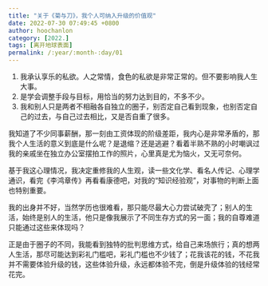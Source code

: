 ```yaml
---
title: "关于《菊与刀》，我个人可纳入升级的价值观"
date: 2022-07-30 07:49:45 +0800
author: hoochanlon
category: [2022.]
tags: [离开地球表面]
permalink: /:year/:month-:day/01
---
```


1. 我承认享乐的私欲。人之常情，食色的私欲是非常正常的。但不要影响我人生大事。
2. 是学会调整手段与目标，用恰当的努力达到目的，不多不少。
3. 我和别人只是两者不相融各自独立的圈子，别否定自己看到现象，也别否定自己的过去，与自己过去相比，又是否自重了很多。

<!-- more -->

我知道了不少同事薪酬，那一刻由工资体现的阶级差距，我内心是非常矛盾的，那我个人生活的意义到底是什么呢？是退缩？还是逃避？看着半熟不熟的小时嘲讽过我的亲戚坐在独立办公室摆拍工作的照片，心里真是尤为恼火，又无可奈何。

基于我这心理情况，我决定重修我的人生观，读一些文化学、看名人传记、心理学通识，看完《李鸿章传》再看看康德吧，对我的“知识经验观”，对事物的判断上面也特别重要。

我的出身并不好，当然学历也很难看，那只能尽最大心力尝试破壳了；别人的生活，始终是别人的生活，他只是像我展示了不同生存方式的另一面；我的自尊难道只能通过这些来体现吗？

正是由于圈子的不同，我能看到独特的批判思维方式，给自己来场旅行；真的想两人生活，那尽可能达到彩礼门槛吧，彩礼门槛也不少钱了；花我该花的钱，不花我并不需要体验升级的钱，这些体验升级，永远都体验不完，倒是升级体验的钱经常花完。

